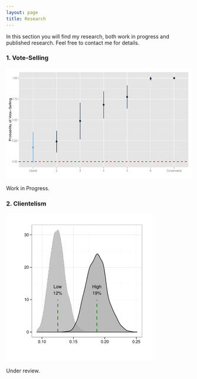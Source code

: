 ```yaml
---
layout: page
title: Research
---
```


<p class="lead">
In this section you will find my research, both work in progress and published research. Feel free to contact me for details.
</p>


### 1. Vote-Selling

<img src="/images/libcon_prop.pdf" alt="" style="width:600px;height:300px;">


<p class="message">
  Work in Progress.
</p>

### 2. Clientelism

<img src="/images/effects_density.pdf" alt="" style="width:400px;height:400px;">


<p class="message">
  Under review.
</p>
